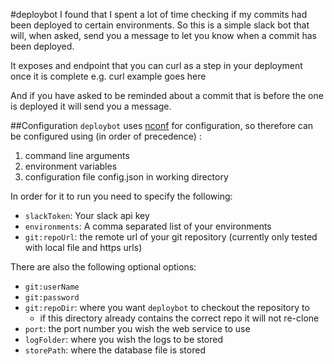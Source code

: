 #deploybot
I found that I spent a lot of time checking if my commits had been deployed to certain environments. So this is a simple slack bot that will, when asked, send you a message to let you know when a commit has been deployed. 

It exposes and endpoint that you can curl as a step in your deployment once it is complete e.g.
    curl example goes here

And if you have asked to be reminded about a commit that is before the one is deployed it will send you a message.

##Configuration
`deploybot` uses [nconf](https://www.npmjs.com/package/nconf) for configuration, so therefore can be configured using (in order of precedence) :
1. command line arguments
2. environment variables
3. configuration file config.json in working directory

In order for it to run you need to specify the following:
- `slackToken`:  Your slack api key
- `environments`: A comma separated list of your environments
- `git:repoUrl`: the remote url of your git repository (currently only tested with local file and https urls)

There are also the following optional options:
- `git:userName`
- `git:password`
- `git:repoDir`: where you want `deploybot` to checkout the repository to
    - if this directory already contains the correct repo it will not re-clone
- `port`: the port number you wish the web service to use
- `logFolder`: where you wish the logs to be stored
- `storePath`: where the database file is stored

